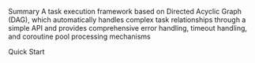 Summary
A task execution framework based on Directed Acyclic Graph (DAG), which automatically handles complex 
task relationships through a simple API and provides comprehensive error handling, timeout handling, 
and coroutine pool processing mechanisms


Quick Start
